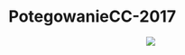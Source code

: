 # PotegowanieCC-2017
<p align="center">
  <img src="https://travis-ci.org/chrobiwankenobi/PotegowanieCC-2017.svg?branch=master" />
</p>
